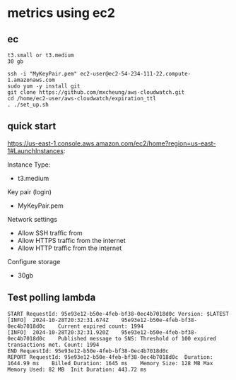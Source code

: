 # metrics using ec2
## ec

```
t3.small or t3.medium
30 gb
```
```
ssh -i "MyKeyPair.pem" ec2-user@ec2-54-234-111-22.compute-1.amazonaws.com
sudo yum -y install git
git clone https://github.com/mxcheung/aws-cloudwatch.git
cd /home/ec2-user/aws-cloudwatch/expiration_ttl
. ./set_up.sh
```


## quick start

https://us-east-1.console.aws.amazon.com/ec2/home?region=us-east-1#LaunchInstances:

Instance Type:
   - t3.medium

Key pair (login) 
   - MyKeyPair.pem

Network settings
  - Allow SSH traffic from
  - Allow HTTPS traffic from the internet
  - Allow HTTP traffic from the internet

Configure storage
  - 30gb




## Test polling lambda
```
START RequestId: 95e93e12-b50e-4feb-bf38-0ec4b7018d0c Version: $LATEST
[INFO]	2024-10-28T20:32:31.674Z	95e93e12-b50e-4feb-bf38-0ec4b7018d0c	Current expired count: 1994
[INFO]	2024-10-28T20:32:31.920Z	95e93e12-b50e-4feb-bf38-0ec4b7018d0c	Published message to SNS: Threshold of 100 expired transactions met. Count: 1994
END RequestId: 95e93e12-b50e-4feb-bf38-0ec4b7018d0c
REPORT RequestId: 95e93e12-b50e-4feb-bf38-0ec4b7018d0c	Duration: 1644.99 ms	Billed Duration: 1645 ms	Memory Size: 128 MB	Max Memory Used: 82 MB	Init Duration: 443.72 ms
```
